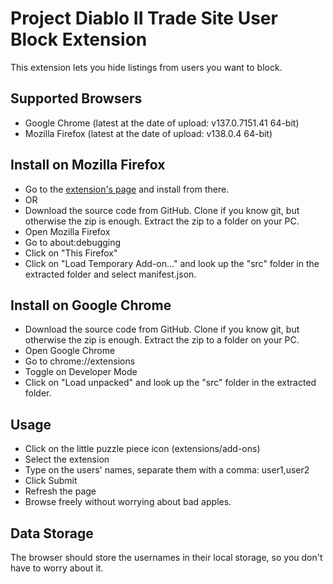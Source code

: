 # Project Diablo II Trade Site User Block Extension
This extension lets you hide listings from users you want to block.

## Supported Browsers
- Google Chrome (latest at the date of upload: v137.0.7151.41 64-bit)
- Mozilla Firefox (latest at the date of upload: v138.0.4 64-bit)

## Install on Mozilla Firefox
- Go to the [extension's page](https://addons.mozilla.org/en-GB/firefox/addon/pd-ii-trade-site-user-block/) and install from there.
- OR
- Download the source code from GitHub. Clone if you know git, but otherwise the zip is enough. Extract the zip to a folder on your PC.
- Open Mozilla Firefox
- Go to about:debugging
- Click on "This Firefox"
- Click on "Load Temporary Add-on..." and look up the "src" folder in the extracted folder and select manifest.json.

## Install on Google Chrome
- Download the source code from GitHub. Clone if you know git, but otherwise the zip is enough. Extract the zip to a folder on your PC.
- Open Google Chrome
- Go to chrome://extensions
- Toggle on Developer Mode
- Click on "Load unpacked" and look up the "src" folder in the extracted folder.

## Usage
- Click on the little puzzle piece icon (extensions/add-ons)
- Select the extension
- Type on the users' names, separate them with a comma: user1,user2
- Click Submit
- Refresh the page
- Browse freely without worrying about bad apples.

## Data Storage
The browser should store the usernames in their local storage, so you don't have to worry about it.